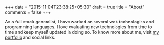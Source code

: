 +++
date = "2015-11-04T23:38:25+05:30"
draft = true
title = "About"
comments = false
+++

As a full-stack generalist, I have worked on several web technologies and programming languages. I love evaluating new technologies from time to time and keep myself updated in doing so. To know more about me, visit [my portfolio](https://ningsuhen.github.io) and social links.

